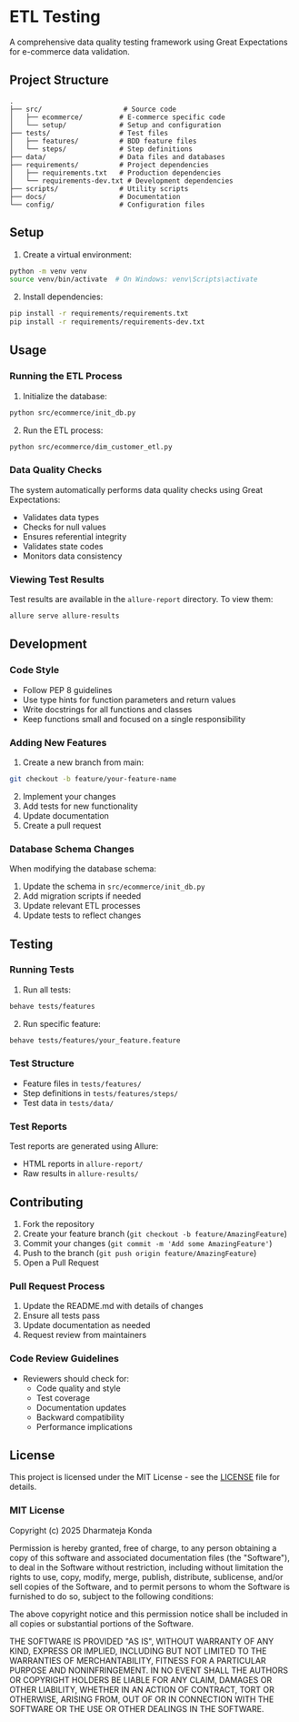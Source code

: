 # ETL Testing

A comprehensive data quality testing framework using Great Expectations for e-commerce data validation.

## Project Structure

```
.
├── src/                    # Source code
│   ├── ecommerce/         # E-commerce specific code
│   └── setup/             # Setup and configuration
├── tests/                 # Test files
│   ├── features/          # BDD feature files
│   └── steps/             # Step definitions
├── data/                  # Data files and databases
├── requirements/          # Project dependencies
│   ├── requirements.txt   # Production dependencies
│   └── requirements-dev.txt # Development dependencies
├── scripts/               # Utility scripts
├── docs/                  # Documentation
└── config/                # Configuration files
```

## Setup

1. Create a virtual environment:
```bash
python -m venv venv
source venv/bin/activate  # On Windows: venv\Scripts\activate
```

2. Install dependencies:
```bash
pip install -r requirements/requirements.txt
pip install -r requirements/requirements-dev.txt
```

## Usage

### Running the ETL Process

1. Initialize the database:
```bash
python src/ecommerce/init_db.py
```

2. Run the ETL process:
```bash
python src/ecommerce/dim_customer_etl.py
```

### Data Quality Checks

The system automatically performs data quality checks using Great Expectations:
- Validates data types
- Checks for null values
- Ensures referential integrity
- Validates state codes
- Monitors data consistency

### Viewing Test Results

Test results are available in the `allure-report` directory. To view them:
```bash
allure serve allure-results
```

## Development

### Code Style

- Follow PEP 8 guidelines
- Use type hints for function parameters and return values
- Write docstrings for all functions and classes
- Keep functions small and focused on a single responsibility

### Adding New Features

1. Create a new branch from main:
```bash
git checkout -b feature/your-feature-name
```

2. Implement your changes
3. Add tests for new functionality
4. Update documentation
5. Create a pull request

### Database Schema Changes

When modifying the database schema:
1. Update the schema in `src/ecommerce/init_db.py`
2. Add migration scripts if needed
3. Update relevant ETL processes
4. Update tests to reflect changes

## Testing

### Running Tests

1. Run all tests:
```bash
behave tests/features
```

2. Run specific feature:
```bash
behave tests/features/your_feature.feature
```

### Test Structure

- Feature files in `tests/features/`
- Step definitions in `tests/features/steps/`
- Test data in `tests/data/`

### Test Reports

Test reports are generated using Allure:
- HTML reports in `allure-report/`
- Raw results in `allure-results/`

## Contributing

1. Fork the repository
2. Create your feature branch (`git checkout -b feature/AmazingFeature`)
3. Commit your changes (`git commit -m 'Add some AmazingFeature'`)
4. Push to the branch (`git push origin feature/AmazingFeature`)
5. Open a Pull Request

### Pull Request Process

1. Update the README.md with details of changes
2. Ensure all tests pass
3. Update documentation as needed
4. Request review from maintainers

### Code Review Guidelines

- Reviewers should check for:
  - Code quality and style
  - Test coverage
  - Documentation updates
  - Backward compatibility
  - Performance implications

## License

This project is licensed under the MIT License - see the [LICENSE](LICENSE) file for details.

### MIT License

Copyright (c) 2025 Dharmateja Konda

Permission is hereby granted, free of charge, to any person obtaining a copy
of this software and associated documentation files (the "Software"), to deal
in the Software without restriction, including without limitation the rights
to use, copy, modify, merge, publish, distribute, sublicense, and/or sell
copies of the Software, and to permit persons to whom the Software is
furnished to do so, subject to the following conditions:

The above copyright notice and this permission notice shall be included in all
copies or substantial portions of the Software.

THE SOFTWARE IS PROVIDED "AS IS", WITHOUT WARRANTY OF ANY KIND, EXPRESS OR
IMPLIED, INCLUDING BUT NOT LIMITED TO THE WARRANTIES OF MERCHANTABILITY,
FITNESS FOR A PARTICULAR PURPOSE AND NONINFRINGEMENT. IN NO EVENT SHALL THE
AUTHORS OR COPYRIGHT HOLDERS BE LIABLE FOR ANY CLAIM, DAMAGES OR OTHER
LIABILITY, WHETHER IN AN ACTION OF CONTRACT, TORT OR OTHERWISE, ARISING FROM,
OUT OF OR IN CONNECTION WITH THE SOFTWARE OR THE USE OR OTHER DEALINGS IN THE
SOFTWARE. 